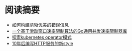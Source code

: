 # 阅读摘要

* [如何构建清晰优美的错误信息](https://dev.to/koddr/how-to-make-clear-pretty-error-messages-from-the-go-backend-to-your-frontend-21b2)
* [一个基于滑动窗口速率限制算法的Go通用并发速率限制器库](https://github.com/Narasimha1997/ratelimiter)
* [探索kubernetes operator模式](https://iximiuz.com/en/posts/kubernetes-operator-pattern/)
* [10年后编写HTTP服务的新style](https://twitter.com/matryer/status/1445013230858952705)
